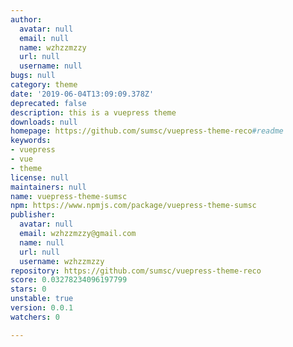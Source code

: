 ```yaml
---
author:
  avatar: null
  email: null
  name: wzhzzmzzy
  url: null
  username: null
bugs: null
category: theme
date: '2019-06-04T13:09:09.378Z'
deprecated: false
description: this is a vuepress theme
downloads: null
homepage: https://github.com/sumsc/vuepress-theme-reco#readme
keywords:
- vuepress
- vue
- theme
license: null
maintainers: null
name: vuepress-theme-sumsc
npm: https://www.npmjs.com/package/vuepress-theme-sumsc
publisher:
  avatar: null
  email: wzhzzmzzy@gmail.com
  name: null
  url: null
  username: wzhzzmzzy
repository: https://github.com/sumsc/vuepress-theme-reco
score: 0.03278234096197799
stars: 0
unstable: true
version: 0.0.1
watchers: 0

---
```


